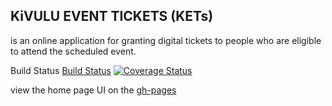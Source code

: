 ## KiVULU EVENT TICKETS (KETs)
is an online application for granting digital tickets to people who are
eligible to attend the scheduled event.

Build Status
[Build Status](https://travis-ci.com/Kasulejoseph/Ticket-App.svg?branch=develop)
[![Coverage Status](https://coveralls.io/repos/github/Kasulejoseph/Ticket-App/badge.svg?branch=master)](https://coveralls.io/github/Kasulejoseph/Ticket-App?branch=master)

view the home page UI on the [gh-pages](https://kasulejoseph.github.io/Ticket-App/)

